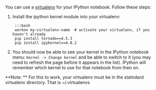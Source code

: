 
<!--
.. title: Using a virtualenv in an IPython notebook
.. slug: IPythonNotebookVirtualenvs
.. date: 2015-09-24 14:35:28 UTC+01:00
.. tags:
.. category:
.. link:
.. description:
.. type: text
-->

<!--
NOTE: this help page should mirror FT #5065.  If you change it, change the test.
-->


You can use a [virtualenv](/pages/VirtualenvsExplained) for your IPython notebook.
Follow these steps:

1. Install the ipython kernel module into your virtualenv:

        :::bash
        workon my-virtualenv-name  # activate your virtualenv, if you haven't already
        pip install tornado==4.5.3
        pip install ipykernel==4.8.2

2. You should now be able to see your kernel in the IPython notebook menu:
   `Kernel -> Change kernel` and be able to switch to it (you may need to
   refresh the page before it appears in the list). IPython will remember
   which kernel to use for that notebook from then on.
        
**Note: ** For this to work, your virtualenv must be in the statndard
virtualenv directory. That is ~/.virtualenvs 
